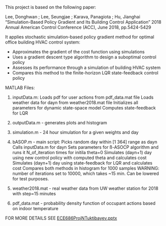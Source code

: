 This project is based on the following paper:

Lee, Donghwan ; Lee, Seungjae ; Karava, Panagiota ; Hu, Jianghai “Simulation-Based Policy Gradient and Its Building Control Application” 2018 Annual American Control Conference (ACC), June 2018, pp.5424-5429

It applies stochastic simulation-based policy gradient method for optimal office building HVAC control system:
- Approximates the gradient of the cost function using simulations
- Uses a gradient descent type algorithm to design a suboptimal control policy
- Assesses its performance through a simulation of building HVAC system
- Compares this method to the finite-horizon LQR state-feedback control policy

MATLAB Files:
1. inputData.m:
        Loads pdf for user actions from pdf_data.mat file
        Loads weather data for dayn from weather2018.mat file
        Initializes all parameters for dynamic state-space model
        Computes state-feedback for LQR
2. outputData.m - generates plots and histogram
3. simulation.m - 24 hour simulation for a given weights and day
4. bASOP.m - main script:
        Picks random day within [1 364] range as dayn
	Calls inputData.m for dayn
	Sets parameters for ß-ASOCP algorithm and runs it N_of_iteration times for initila theta=0
	Simulates (dayn+1) day using new control policy with computed theta and calculates cost
      	Simulates (dayn+1) day using state-feedback for LQR and calculates cost
	Compares both methods in histogram for 1000 samples
WARNING: number of iterations set to 10000, which takes ~15 min. Can be lowered for test purposes.

5. weather2018.mat - real weather data from UW weather station for 2018 with step=15 minutes
6. pdf_data.mat - probability density function of occupant actions based on indoor temperature

FOR MORE DETAILS SEE [ECE686ProjNTuktibayev.pptx](https://github.com/nurkenkz/bASOP.m/blob/master/ECE686ProjNTuktibayev.pptx)
